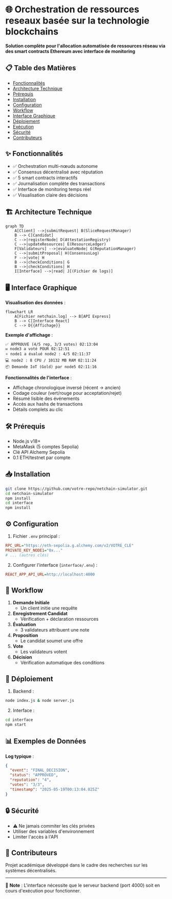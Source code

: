 
# 🌐 Orchestration de ressources reseaux basée sur la technologie blockchains

**Solution complète pour l'allocation automatisée de ressources réseau via des smart contracts Ethereum avec interface de monitoring**

## 📋 Table des Matières
- [Fonctionnalités](#-fonctionnalités)
- [Architecture Technique](#-architecture-technique)
- [Prérequis](#-prérequis)
- [Installation](#-installation)
- [Configuration](#-configuration)
- [Workflow](#-workflow)
- [Interface Graphique](#-interface-graphique)
- [Déploiement](#-déploiement)
- [Exécution](#-exécution)
- [Sécurité](#-sécurité)
- [Contributeurs](#-contributeurs)

## ✨ Fonctionnalités
- ✅ Orchestration multi-nœuds autonome
- ✅ Consensus décentralisé avec réputation
- ✅ 5 smart contracts interactifs
- ✅ Journalisation complète des transactions
- ✅ Interface de monitoring temps réel
- ✅ Visualisation claire des décisions

## 🏗 Architecture Technique
```mermaid
graph TD
    A[Client] -->|submitRequest| B(SliceRequestManager)
    B --> C[Candidat]
    C -->|registerNode| D(AttestationRegistry)
    C -->|updateResources| E(ResourceLedger)
    F[Validateurs] -->|evaluateNode| G(ReputationManager)
    C -->|submitProposal| H(ConsensusLog)
    F -->|vote| H
    B -->|checkConditions| G
    B -->|checkConditions| H
    I[Interface] -->|read| J[(Fichier de logs)]
```

## 🖥 Interface Graphique
**Visualisation des données** :
```mermaid
flowchart LR
    A[Fichier netchain.log] --> B[API Express]
    B --> C[Interface React]
    C --> D{{Affichage}}
```

**Exemple d'affichage** :
```
✅ APPROUVÉ (4/5 rep, 3/3 votes) 02:13:04
✉️ node3 a voté POUR 02:12:51
⭐ node1 a évalué node2 : 4/5 02:11:37
💻 node2 : 8 CPU / 10132 MB RAM 02:11:24
📦 Demande IoT (Gold) par node5 02:11:16
```

**Fonctionnalités de l'interface** :
- Affichage chronologique inversé (récent → ancien)
- Codage couleur (vert/rouge pour acceptation/rejet)
- Résumé lisible des événements
- Accès aux hashs de transactions
- Détails complets au clic

## 🛠 Prérequis
- Node.js v18+
- MetaMask (5 comptes Sepolia)
- Clé API Alchemy Sepolia
- 0.1 ETH/testnet par compte

## 📥 Installation
```bash
git clone https://github.com/votre-repo/netchain-simulator.git
cd netchain-simulator
npm install
cd interface
npm install
```

## ⚙ Configuration
1. Fichier `.env` principal :
```ini
RPC_URL="https://eth-sepolia.g.alchemy.com/v2/VOTRE_CLE"
PRIVATE_KEY_NODE1="0x..."
# ... (autres clés)
```

2. Configurer l'interface (`interface/.env`) :
```ini
REACT_APP_API_URL=http://localhost:4000
```

## 🔄 Workflow
1. **Demande Initiale**  
   - Un client initie une requête
2. **Enregistrement Candidat**  
   - Vérification + déclaration ressources
3. **Évaluation**  
   - 3 validateurs attribuent une note
4. **Proposition**  
   - Le candidat soumet une offre
5. **Vote**  
   - Les validateurs votent
6. **Décision**  
   - Vérification automatique des conditions

## 🚀 Déploiement
1. Backend :
```bash
node index.js & node server.js
```

2. Interface :
```bash
cd interface
npm start
```

## 📊 Exemples de Données
**Log typique** :
```json
{
  "event": "FINAL_DECISION",
  "status": "APPROVED",
  "reputation": "4",
  "votes": "3/3",
  "timestamp": "2025-05-19T00:13:04.025Z"
}
```

## 🔒 Sécurité
- ⚠️ Ne jamais commiter les clés privées
- Utiliser des variables d'environnement
- Limiter l'accès à l'API

## 👥 Contributeurs
Projet académique développé dans le cadre des recherches sur les systèmes décentralisés.

---

📌 **Note** : L'interface nécessite que le serveur backend (port 4000) soit en cours d'exécution pour fonctionner.
```

